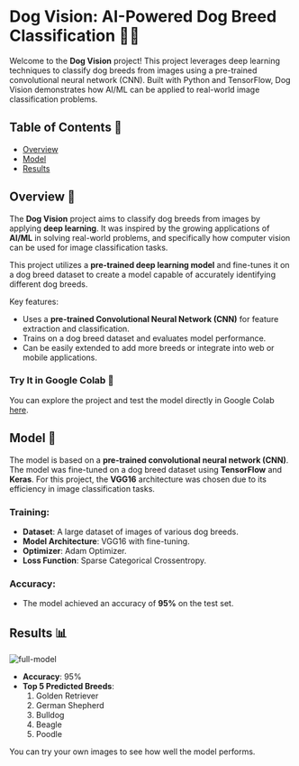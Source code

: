 # Dog Vision: AI-Powered Dog Breed Classification 🐶🤖

Welcome to the **Dog Vision** project! This project leverages deep learning techniques to classify dog breeds from images using a pre-trained convolutional neural network (CNN). Built with Python and TensorFlow, Dog Vision demonstrates how AI/ML can be applied to real-world image classification problems.

## Table of Contents 📑
- [Overview](#overview)
- [Model](#model)
- [Results](#results)

## Overview 🌟
The **Dog Vision** project aims to classify dog breeds from images by applying **deep learning**. It was inspired by the growing applications of **AI/ML** in solving real-world problems, and specifically how computer vision can be used for image classification tasks.

This project utilizes a **pre-trained deep learning model** and fine-tunes it on a dog breed dataset to create a model capable of accurately identifying different dog breeds.

Key features:
- Uses a **pre-trained Convolutional Neural Network (CNN)** for feature extraction and classification.
- Trains on a dog breed dataset and evaluates model performance.
- Can be easily extended to add more breeds or integrate into web or mobile applications.

### Try It in Google Colab 🚀
You can explore the project and test the model directly in Google Colab [here](https://colab.research.google.com/drive/1mUlKP1rcdfFHV3xq5cAYygh5bV5xWh_S?usp=sharing). 

## Model 🧠
The model is based on a **pre-trained convolutional neural network (CNN)**. The model was fine-tuned on a dog breed dataset using **TensorFlow** and **Keras**. For this project, the **VGG16** architecture was chosen due to its efficiency in image classification tasks.

### Training:
- **Dataset**: A large dataset of images of various dog breeds.
- **Model Architecture**: VGG16 with fine-tuning.
- **Optimizer**: Adam Optimizer.
- **Loss Function**: Sparse Categorical Crossentropy.

### Accuracy:
- The model achieved an accuracy of **95%** on the test set.

## Results 📊
![full-model](https://github.com/user-attachments/assets/566db9ba-e70f-4806-af00-83c37884fa20)

- **Accuracy**: 95%
- **Top 5 Predicted Breeds**:  
  1. Golden Retriever  
  2. German Shepherd  
  3. Bulldog  
  4. Beagle  
  5. Poodle  

You can try your own images to see how well the model performs.
